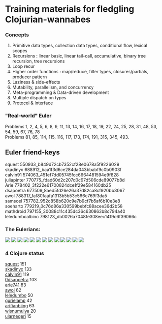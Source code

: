 # Training materials for fledgling Clojurian-wannabes

### Concepts

1. Primitive data types, collection data types, conditional flow, lexical scopes  
2. Recursions : linear basic, linear tail-call, accumulative, binary tree recursion, tree recursions  
3. Loop recur  
4. Higher order functions : map/reduce, filter types, closures/partials, producer pattern
5. Laziness & side-effects  
6. Mutability, parallelism, and concurrency  
7. Meta-programming & Data-driven development
8. Multiple dispatch on types 
9. Protocol & Interface  

### "Real-world" Euler

Problems 1, 2, 4, 5, 6, 8, 9, 11, 13, 14, 16, 17, 18, 19, 22, 24, 25, 28, 31, 48, 53, 54, 59, 67, 76, 78  
Problems 81, 85, 114, 115, 116, 117, 173, 174, 191, 315, 345, 493.  

## Euler friend-keys

squest 550933_b849d72cb7352cf28e0678a5f9226029  
skadinyo 688912_baa1f3d6ce284da043bbabf9c0b0903f  
calvin91 574063_451ef7dd05745fcc6664481594e9f828  
juliapinter 770775_fdad60d2c207d0c97d506cde89077b8d  
Arie 778402_3f222e61700824dce1f29e584160db25  
dsapoetra 677509_8aed5fd26e26a37d82ca8cf920bb3067  
awol 788317_faf80faafa1313b5b53c566c769f3da5  
samsoel 757782_952c858b620c9e7b9cf7b5af6b10e3e8  
soeharto 779219_0c76d86a330599bebfc88acee36d2b58  
mathdroid 797155_30088c11c435dc36c630863b8c794a40  
leledumboalbino 798123_db0026a7048fe308eec1419c6f39066c

### The Eulerians:  
<img src="https://projecteuler.net/profile/squest.png">
<img src="https://projecteuler.net/profile/skadinyo.png">
<img src="https://projecteuler.net/profile/memeri.png">
<img src="https://projecteuler.net/profile/soel.png">
<img src="https://projecteuler.net/profile/calvin91.png">
<img src="https://projecteuler.net/profile/soeharto.png">
<img src="https://projecteuler.net/profile/aisyahgunung.png">
<img src="https://projecteuler.net/profile/jaquelton.png">
<img src="https://projecteuler.net/profile/dsapoetra.png">
<img src="https://projecteuler.net/profile/leledumboalbino.png">
<img src="https://projecteuler.net/profile/odolf.png">
<img src="https://projecteuler.net/profile/mathdroid.png"> 
<img src="https://projecteuler.net/profile/arifian.r.png">

### 4 Clojure status

<a href="http://www.4clojure.com/user/squest" target="_blank">squest</a>  151   
<a href="http://www.4clojure.com/user/skadinyo" target="_blank">skadinyo</a>  133   
<a href="http://www.4clojure.com/user/calvin91" target="_blank">calvin91</a>  119   
<a href="http://www.4clojure.com/user/0dsapoetra" target="_blank">0dsapoetra</a>  103   
<a href="http://www.4clojure.com/user/arie741" target="_blank">arie741</a>  83   
<a href="http://www.4clojure.com/user/awol" target="_blank">awol</a>  62   
<a href="http://www.4clojure.com/user/leledumbo" target="_blank">leledumbo</a>  50   
<a href="http://www.4clojure.com/user/gurielamp" target="_blank">gurielamp</a>  42   
<a href="http://www.4clojure.com/user/arifianbiing" target="_blank">arifianbiing</a>  63   
<a href="http://www.4clojure.com/user/wisnumulya" target="_blank">wisnumulya</a>  20   
<a href="http://www.4clojure.com/user/ularnegeri" target="_blank">ularnegeri</a>  15   




